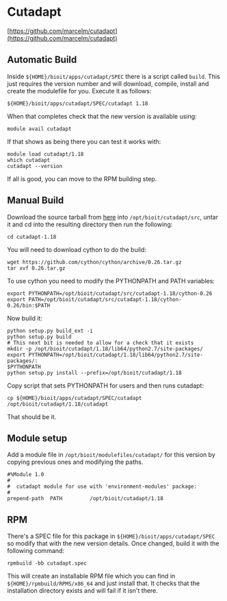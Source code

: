 # Cutadapt

[https://github.com/marcelm/cutadapt](https://github.com/marcelm/cutadapt)

## Automatic Build

Inside `${HOME}/bioit/apps/cutadapt/SPEC` there is a script called `build`. This just requires the version number and will download, compile, install and create the modulefile for you. Execute it as follows:

    ${HOME}/bioit/apps/cutadapt/SPEC/cutadapt 1.18

When that completes check that the new version is available using:

    module avail cutadapt

If that shows as being there you can test it works with:

    module load cutadapt/1.18
    which cutadapt
    cutadapt --version

If all is good, you can move to the RPM building step.

## Manual Build

Download the source tarball from [here](https://github.com/marcelm/cutadapt/archive/v1.18.tar.gz) into `/opt/bioit/cutadapt/src`, untar it and cd into the resulting directory then run the following:

    cd cutadapt-1.18

You will need to download cython to do the build:

    wget https://github.com/cython/cython/archive/0.26.tar.gz
    tar xvf 0.26.tar.gz

To use cython you need to modify the PYTHONPATH and PATH variables:

    export PYTHONPATH=/opt/bioit/cutadapt/src/cutadapt-1.18/cython-0.26
    export PATH=/opt/bioit/cutadapt/src/cutadapt-1.18/cython-0.26/bin:$PATH

Now build it:

    python setup.py build_ext -i
    python setup.py build
    # This next bit is needed to allow for a check that it exists
    mkdir -p /opt/bioit/cutadapt/1.18/lib64/python2.7/site-packages/
    export PYTHONPATH=/opt/bioit/cutadapt/1.18/lib64/python2.7/site-packages/:
    $PYTHONPATH
    python setup.py install --prefix=/opt/bioit/cutadapt/1.18

Copy script that sets PYTHONPATH for users and then runs cutadapt:

    cp ${HOME}/bioit/apps/cutadapt/SPEC/cutadapt /opt/bioit/cutadapt/1.18/cutadapt

That should be it.

## Module setup

Add a module file in `/opt/bioit/modulefiles/cutadapt/` for this version by copying previous ones and modifying the paths.

    #%Module 1.0
    #
    #  cutadapt module for use with 'environment-modules' package:
    #
    prepend-path  PATH         /opt/bioit/cutadapt/1.18

## RPM

There's a SPEC file for this package in `${HOME}/bioit/apps/cutadapt/SPEC` so modify that with the new version details. Once changed, build it with the following command:

    rpmbuild -bb cutadapt.spec

This will create an installable RPM file which you can find in `${HOME}/rpmbuild/RPMS/x86_64` and just install that. It checks that the installation directory exists and will fail if it isn't there.
